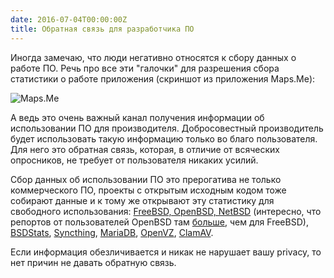 ```yaml
---
date: 2016-07-04T00:00:00Z
title: Обратная связь для разработчика ПО
---
```


<!--
<blockquote class="twitter-tweet" data-lang="en"><p lang="en" dir="ltr">Feedback is a gift.</p>&mdash; rands (@rands) <a href="https://twitter.com/rands/status/682627901792096256">December 31, 2015</a></blockquote>
<script async src="//platform.twitter.com/widgets.js" charset="utf-8"></script>
-->

Иногда замечаю, что люди негативно относятся к сбору данных о работе
ПО. Речь про все эти "галочки" для разрешения сбора статистики о работе
приложения (скриншот из приложения Maps.Me):

<img src="/images/mapsme-screenshot.png" alt="Maps.Me">

А ведь это очень важный канал получения информации об использовании ПО для
производителя. Добросовестный производитель будет использовать такую информацию
только во благо пользователя. Для него это обратная связь, которая, в отличие от
всяческих опросников, не требует от пользователя никаких усилий.

Cбор данных об использовании ПО это прерогатива не только коммерческого ПО,
проекты с открытым исходным кодом тоже собирают данные и к тому же открывают эту
статистику для свободного использования: [FreeBSD, OpenBSD,
NetBSD](http://dmesgd.nycbug.org/index.cgi?action=dmesgd&do=index&fts=netbsd)
(интересно, что репортов от пользователей OpenBSD там
[больше](http://dmesgd.nycbug.org/index.cgi?action=dmesgd&do=stats), чем для
FreeBSD), [BSDStats](http://bsdstats.org/), [Syncthing](https://data.syncthing.net/),
[MariaDB](https://mariadb.org/feedback_plugin/),
[OpenVZ](http://stats.openvz.org/),
[ClamAV](http://www.clamav.net/documents/clamav-community-threat-tracking-system).

Если информация обезличивается и никак не нарушает вашу privacy, то нет причин
не давать обратную связь.
